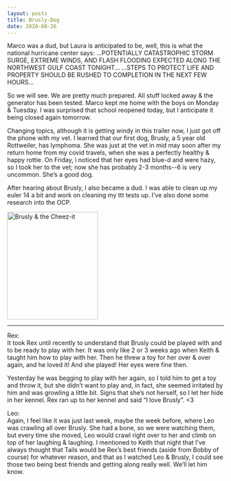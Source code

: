 ```yaml
---
layout: posts
title: Brusly-Dog
date: 2020-08-26
---
```


Marco was a dud, but Laura is anticipated to be, well, this is what the national hurricane center says:  ...POTENTIALLY CATASTROPHIC STORM SURGE, EXTREME WINDS, AND FLASH FLOODING EXPECTED ALONG THE NORTHWEST GULF COAST TONIGHT... ...STEPS TO PROTECT LIFE AND PROPERTY SHOULD BE RUSHED TO COMPLETION IN THE NEXT FEW HOURS…

So we will see.  We are pretty much prepared.  All stuff locked away & the generator has been tested.  Marco kept me home with the boys on Monday & Tuesday.  I was surprised that school reopened today, but I anticipate it being closed again tomorrow.

Changing topics, although it is getting windy in this trailer now, I just got off the phone with my vet.  I learned that our first dog, Brusly, a 5 year old Rottweiler, has lymphoma.  She was just at the vet in mid may soon after my return home from my covid travels, when she was a perfectly healthy & happy rottie.  On Friday, i noticed that her eyes had blue-d and were hazy, so I took her to the vet; now she has probably 2-3 months--6 is very uncommon.  She’s a good dog.  

After hearing about Brusly, I also became a dud.  I was able to clean up my euler 14 a bit and work on cleaning my ttt tests up.  I’ve also done some research into the OCP.  

<img src="https://maniginam.github.io/blog/pics&vids/BruslyDog.jpeg" alt="Brusly & the Cheez-it" width="211" height="250">

***
Rex:  
It took Rex until recently to understand that Brusly could be played with and to be ready to play with her.  It was only like 2 or 3 weeks ago when Keith & taught him how to play with her.  Then he threw a toy for her over & over again, and he loved it!  And she played!  Her eyes were fine then.

Yesterday he was begging to play with her again, so I told him to get a toy and throw it, but she didn’t want to play and, in fact, she seemed irritated by him and was growling a little bit.  Signs that she’s not herself, so I let her hide in her kennel.  Rex ran up to her kennel and said “I love Brusly”. <3

Leo:  
Again, I feel like it was just last week, maybe the week before, where Leo was crawling all over Brusly.  She had a bone, so we were watching them, but every time she moved, Leo would crawl right over to her and climb on top of her laughing & laughing.  I mentioned to Keith that night that I’ve always thought that Tails would be Rex’s best friends (aside from Bobby of course) for whatever reason, and that as I watched Leo & Brusly, I could see those two being best friends and getting along really well.  We’ll let him know.

